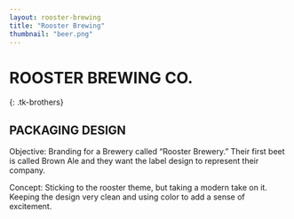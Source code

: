 ```yaml
---
layout: rooster-brewing
title: "Rooster Brewing"
thumbnail: "beer.png"
---
```

# ROOSTER BREWING CO.
{: .tk-brothers}

## PACKAGING DESIGN

Objective: Branding for a Brewery called “Rooster Brewery.” Their first beet is called Brown Ale and they want the label design to represent their company.

Concept: Sticking to the rooster theme, but taking a modern take on it. Keeping the design very clean and using color to add a sense of excitement.
